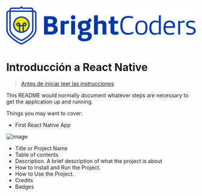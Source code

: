 ![BrightCoders Logo](img/logo.png)

# Introducción a React Native

> [Antes de iniciar leer las instrucciones](./instructions.md)

This README would normally document whatever steps are necessary to get the application up and running.

Things you may want to cover:

- First React Native App

![image](https://github.com/BrightCoders-Institute/introduccion-a-react-native-JaimeGonz/assets/48028936/5d1da7b2-b11c-4dc5-a695-16f49bdde405)


- Title or Project Name
- Table of contents
- Description. A brief description of what the project is about
- How to Install and Run the Project.
- How to Use the Project.
- Credits
- Badges
